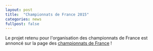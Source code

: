 ```yaml
---
layout: post
title:  "Championnats de France 2015"
categories: news
fullpost: false
---
```

Le projet retenu pour l'organisation des championnats de France est annoncé sur la page des [championnats de France]({{site.baseurl}}/speedcubing/cdf) !
